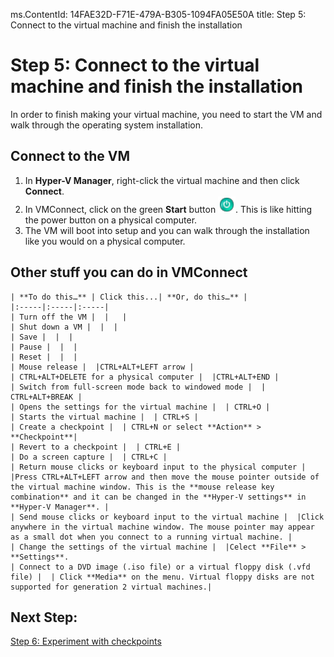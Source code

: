 ms.ContentId: 14FAE32D-F71E-479A-B305-1094FA05E50A
title: Step 5: Connect to the virtual machine and finish the installation

# Step 5: Connect to the virtual machine and finish the installation #

In order to finish making your virtual machine, you need to start the VM and walk through the operating system installation.

## Connect to the VM ##
1. In **Hyper-V Manager**, right-click the virtual machine and then click **Connect**. 
2. In VMConnect, click on the green **Start** button ![](media/vmconnect_start_button.png). This is like hitting the power button on a physical computer. 
3. The VM will boot into setup and you can walk through the installation like you would on a physical computer.


## Other stuff you can do in VMConnect ##


	| **To do this…** | Click this...| **Or, do this…** |
	|:-----|:-----|:-----|
	| Turn off the VM |  |   |
	| Shut down a VM |  |  |
	| Save |  |  |
	| Pause |  |  |
	| Reset |  |  |
	| Mouse release |  |CTRL+ALT+LEFT arrow |
	| CTRL+ALT+DELETE for a physical computer |  |CTRL+ALT+END |
	| Switch from full-screen mode back to windowed mode |  | CTRL+ALT+BREAK | 
	| Opens the settings for the virtual machine |  | CTRL+O | 
	| Starts the virtual machine |  | CTRL+S | 
	| Create a checkpoint |  | CTRL+N or select **Action** > **Checkpoint**| 
	| Revert to a checkpoint |  | CTRL+E | 
	| Do a screen capture |  | CTRL+C | 
	| Return mouse clicks or keyboard input to the physical computer |  |Press CTRL+ALT+LEFT arrow and then move the mouse pointer outside of the virtual machine window. This is the **mouse release key combination** and it can be changed in the **Hyper-V settings** in **Hyper-V Manager**. |
	| Send mouse clicks or keyboard input to the virtual machine |  |Click anywhere in the virtual machine window. The mouse pointer may appear as a small dot when you connect to a running virtual machine. |
	| Change the settings of the virtual machine |  |Celect **File** > **Settings**.
	| Connect to a DVD image (.iso file) or a virtual floppy disk (.vfd file) |  | Click **Media** on the menu. Virtual floppy disks are not supported for generation 2 virtual machines.|



## Next Step: ##
[Step 6: Experiment with checkpoints](step6.md)
